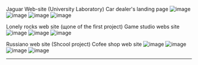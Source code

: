 Jaguar Web-site (University Laboratory)
Car dealer's landing page
![image](https://github.com/user-attachments/assets/49b00454-a74d-4312-a357-fbda8ae17f48)
![image](https://github.com/user-attachments/assets/578ba28a-22bf-4c91-b643-7deafcd15101)
![image](https://github.com/user-attachments/assets/2302b344-c282-4f8c-8b73-979acb077b52)
![image](https://github.com/user-attachments/assets/8dc4967f-0df2-4a17-beb8-b4bd9b8c2f1e)

Lonely rocks web site (щone of the first project)
Game studio webs site
![image](https://github.com/user-attachments/assets/7e361be5-58d4-4bb1-9cff-36956837bf2a)
![image](https://github.com/user-attachments/assets/bbd5730b-ebfe-442a-9bf8-d9acc4c91857)
![image](https://github.com/user-attachments/assets/c82fd9ef-d7f3-4f41-98e0-f422b1ed5db0)

Russiano web site (Shcool project)
Cofee shop web site
![image](https://github.com/user-attachments/assets/48b07ace-c925-462e-9f8f-c36bcd46defe)
![image](https://github.com/user-attachments/assets/bc66946e-87db-4147-8051-3c184eb6eb55)
![image](https://github.com/user-attachments/assets/85498e19-99d4-4a60-9976-e3f49eb914f7)
![image](https://github.com/user-attachments/assets/54b7547a-04ac-410f-8d4b-b841e42b2aac)

-------------------------------------------------------------------------------------------------------------

